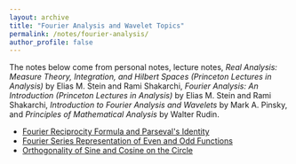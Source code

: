 ```yaml
---
layout: archive
title: "Fourier Analysis and Wavelet Topics"
permalink: /notes/fourier-analysis/
author_profile: false
---
```

The notes below come from personal notes, lecture notes, *Real Analysis: Measure Theory, Integration, and Hilbert Spaces (Princeton Lectures in Analysis)* by Elias M. Stein and Rami Shakarchi, 
*Fourier Analysis: An Introduction (Princeton Lectures in Analysis)* by Elias M. Stein and Rami Shakarchi, *Introduction to Fourier Analysis and Wavelets* by Mark A. Pinsky, and *Principles of Mathematical Analysis* by Walter Rudin.
- [Fourier Reciprocity Formula and Parseval's Identity](parseval-identity.md)
- [Fourier Series Representation of Even and Odd Functions](odd-even-fourier-rep.md)
- [Orthogonality of Sine and Cosine on the Circle](trig-orthogonality.md)
